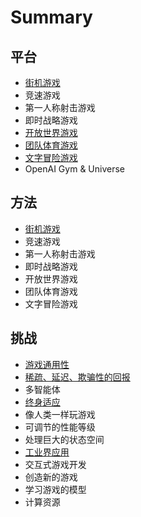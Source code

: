 # Summary

## 平台

* [街机游戏](jie-ji-you-xi.md)
* 竞速游戏
* 第一人称射击游戏
* 即时战略游戏
* [开放世界游戏](kai-fang-shi-jie-you-xi.md)
* [团队体育游戏](tuan-dui-ti-yu-you-xi.md)
* [文字冒险游戏](wen-zi-mao-xian-you-xi.md)
* OpenAI Gym & Universe

## 方法

* [街机游戏](fang-fa/jie-ji-you-xi.md)
* 竞速游戏
* 第一人称射击游戏
* 即时战略游戏
* 开放世界游戏
* 团队体育游戏
* 文字冒险游戏

## 挑战

* [游戏通用性](tiao-zhan/you-xi-tong-yong-xing.md)
* [稀疏、延迟、欺骗性的回报](xi-shu-3001-yan-chi-3001-qi-pian-xing-de-hui-bao.md)
* 多智能体
* [终身适应](tiao-zhan/kuai-su-shi-ying.md)
* 像人类一样玩游戏
* 可调节的性能等级
* 处理巨大的状态空间
* [工业界应用](README.md)
* 交互式游戏开发
* 创造新的游戏
* 学习游戏的模型
* 计算资源

